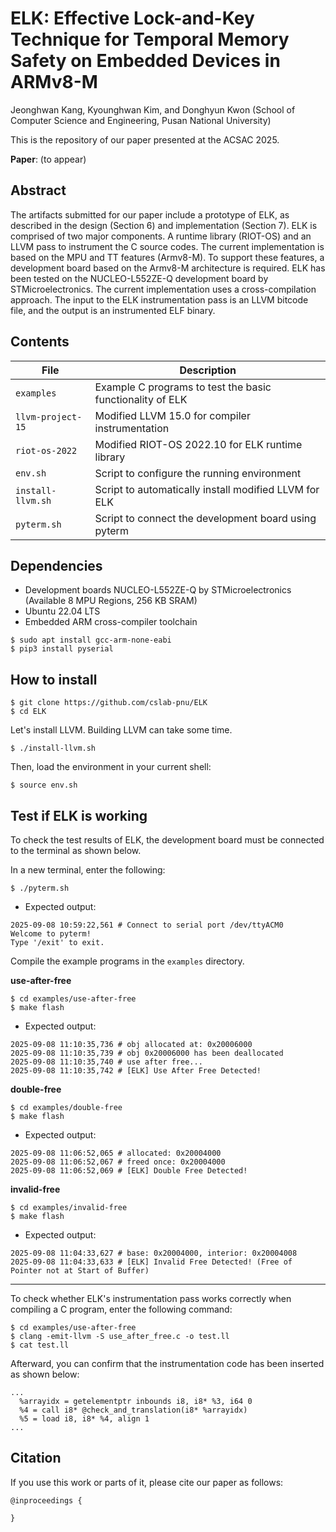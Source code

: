 # ELK: Effective Lock-and-Key Technique for Temporal Memory Safety on Embedded Devices in ARMv8-M

Jeonghwan Kang, Kyounghwan Kim, and Donghyun Kwon (School of Computer Science and Engineering, Pusan National University)

This is the repository of our paper presented at the ACSAC 2025.

**Paper**: (to appear)

## Abstract

The artifacts submitted for our paper include a prototype of ELK, as described in the design (Section 6) and implementation (Section 7). ELK is comprised of two major components. A runtime library (RIOT-OS) and an LLVM pass to instrument the C source codes. The current implementation is based on the MPU and TT features (Armv8-M). To support these features, a development board based on the Armv8-M architecture is required. ELK has been tested on the NUCLEO-L552ZE-Q development board by STMicroelectronics. The current implementation uses a cross-compilation approach. The input to the ELK instrumentation pass is an LLVM bitcode file, and the output is an instrumented ELF binary.

## Contents

| File | Description |
|------|-------------|
| `examples` | Example C programs to test the basic functionality of ELK |
| `llvm-project-15` | Modified LLVM 15.0 for compiler instrumentation |
| `riot-os-2022` | Modified RIOT-OS 2022.10 for ELK runtime library |
| `env.sh` | Script to configure the running environment |
| `install-llvm.sh` | Script to automatically install modified LLVM for ELK |
| `pyterm.sh` | Script to connect the development board using pyterm |

## Dependencies

* Development boards NUCLEO-L552ZE-Q by STMicroelectronics (Available 8 MPU Regions, 256 KB SRAM)
* Ubuntu 22.04 LTS
* Embedded ARM cross-compiler toolchain

```
$ sudo apt install gcc-arm-none-eabi
$ pip3 install pyserial
```

## How to install

```
$ git clone https://github.com/cslab-pnu/ELK
$ cd ELK
```

Let's install LLVM. Building LLVM can take some time.

```
$ ./install-llvm.sh
```

Then, load the environment in your current shell:

```
$ source env.sh
```

## Test if ELK is working

To check the test results of ELK, the development board must be connected to the terminal as shown below.

In a new terminal, enter the following:

```
$ ./pyterm.sh
```

* Expected output:
```
2025-09-08 10:59:22,561 # Connect to serial port /dev/ttyACM0
Welcome to pyterm!
Type '/exit' to exit.
```

Compile the example programs in the `examples` directory.

**use-after-free**

```
$ cd examples/use-after-free
$ make flash
```

* Expected output:
```
2025-09-08 11:10:35,736 # obj allocated at: 0x20006000
2025-09-08 11:10:35,739 # obj 0x20006000 has been deallocated
2025-09-08 11:10:35,740 # use after free...
2025-09-08 11:10:35,742 # [ELK] Use After Free Detected!
```

**double-free**

```
$ cd examples/double-free
$ make flash
```

* Expected output:
```
2025-09-08 11:06:52,065 # allocated: 0x20004000
2025-09-08 11:06:52,067 # freed once: 0x20004000
2025-09-08 11:06:52,069 # [ELK] Double Free Detected!
```

**invalid-free**

```
$ cd examples/invalid-free
$ make flash
```

* Expected output:
```
2025-09-08 11:04:33,627 # base: 0x20004000, interior: 0x20004008
2025-09-08 11:04:33,633 # [ELK] Invalid Free Detected! (Free of Pointer not at Start of Buffer)
```

---

To check whether ELK's instrumentation pass works correctly when compiling a C program, enter the following command:

```
$ cd examples/use-after-free
$ clang -emit-llvm -S use_after_free.c -o test.ll
$ cat test.ll
```

Afterward, you can confirm that the instrumentation code has been inserted as shown below:

```
...
  %arrayidx = getelementptr inbounds i8, i8* %3, i64 0
  %4 = call i8* @check_and_translation(i8* %arrayidx)
  %5 = load i8, i8* %4, align 1
...
```

## Citation

If you use this work or parts of it, please cite our paper as follows:

```
@inproceedings {

}
```